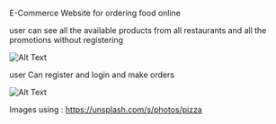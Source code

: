 E-Commerce Website for ordering food online

user can see all the available products from all restaurants and all the promotions without registering

![Alt Text](https://media.giphy.com/media/vFKqnCdLPNOKc/giphy.gif)

user Can register and login and make orders

 ![Alt Text](https://res.cloudinary.com/ecommerce-food/image/upload/v1622173677/Github%20Gif/e-commerce_AlAkeel/1_vzpcvl.gif)


Images using :
              https://unsplash.com/s/photos/pizza
